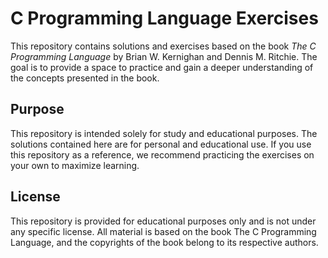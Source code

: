 # C Programming Language Exercises

This repository contains solutions and exercises based on the book *The C Programming Language* by Brian W. Kernighan and Dennis M. Ritchie. The goal is to provide a space to practice and gain a deeper understanding of the concepts presented in the book.

## Purpose

This repository is intended solely for study and educational purposes. The solutions contained here are for personal and educational use. If you use this repository as a reference, we recommend practicing the exercises on your own to maximize learning.

## License

This repository is provided for educational purposes only and is not under any specific license. All material is based on the book The C Programming Language, and the copyrights of the book belong to its respective authors.
